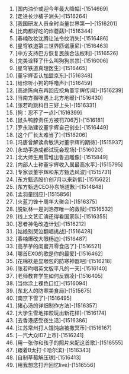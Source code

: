 
1. [国内油价或迎今年最大降幅]-[1514669]
1. [走进长沙橘子洲头]-[1516264]
1. [我国研发人员全时当量世界第一]-[1516201]
1. [比肉都好吃的炸蘑菇]-[1516344]
1. [春楠改妆沈腾让法令纹消失]-[1516486]
1. [星穹铁道第三世界匹诺康尼]-[1516463]
1. [中方支持巴方恢复民族合法权利]-[1516526]
1. [完美诠释了什么叫狗狗祟祟]-[1516006]
1. [星穹铁道真理医生]-[1516465]
1. [董宇辉否认加盟京东]-[1516348]
1. [给你听小狗的呼噜声]-[1516459]
1. [高途陈向东再回应挖角董宇辉传闻]-[1516239]
1. [当南方猫咪遇上北方地暖]-[1516430]
1. [张若昀跳科目三好上头]-[1516331]
1. [狗：忍不了一点]-[1516399]
1. [鼠头鸭脖责任方被罚706万]-[1516181]
1. [罗永浩建议董宇辉自己创业]-[1516449]
1. [这个厂长太难当了]-[1516206]
1. [冯唐曾解读俞敏洪对董宇辉的期待]-[1515937]
1. [永劫手游成都试玩会现场]-[1516020]
1. [北大师生用雪堆出鲁迅雕像]-[1515849]
1. [内部人士称董宇辉收入属最高水平]-[1515795]
1. [专家谈董宇辉和东方甄选风波]-[1515731]
1. [东方甄选股价创7月以来新低]-[1515622]
1. [东方甄选CEO孙东旭道歉]-[1514848]
1. [孟羽童回应]-[1515856]
1. [火蓝刀锋十周年大聚会]-[1516375]
1. [脱轨林一是刘浩存唯一的救赎]-[1516532]
1. [线上文艺汇演还得看国家队]-[1516355]
1. [忍者神龟改造计划]-[1516212]
1. [姑娘别哭泣翻唱挑战]-[1516428]
1. [春楠爆改大眼杨迪]-[1516487]
1. [高芋芋的闺蜜开零食店了]-[1516521]
1. [哪首EXO的歌是你的最爱]-[1516462]
1. [花棉袄是显眼包的防寒神器吧]-[1516218]
1. [张若昀唱英文版平凡的一天]-[1516140]
1. [老师教育学生如何反霸凌]-[1516405]
1. [当你涂上裸色口红]-[1516094]
1. [东北人的防寒美食局]-[1515675]
1. [南京下雪了]-[1516495]
1. [猪心汤的详细制作方法]-[1516357]
1. [大学生雪地摔跤玩出新花样]-[1516174]
1. [去香港感受夜生活]-[1516386]
1. [江苏常州打人馄饨店被撒冥币]-[1516167]
1. [一汽大众ID7上市]-[1516241]
1. [用一张你和孩子的照片来配这首歌]-[1516555]
1. [跟着B太打卡哈尔滨]-[1516343]
1. [自制草莓解压球]-[1516413]
1. [用我想念打开回忆live]-[1516556]